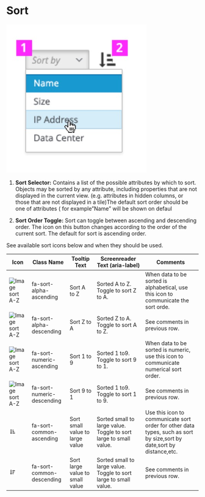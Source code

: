# Sort

![Image highlighting attribute selector](img/sort_expand.jpeg)


  1. **Sort Selector:** Contains a list of the possible attributes by which to sort. Objects may be sorted by any attribute, including properties that are not displayed in the current view. (e.g. attributes in hidden columns, or those that are not displayed in a tile)The default sort order should be one of attributes ( for example”Name” will be shown on defaul

  1. **Sort Order Toggle:** Sort can toggle between ascending and descending order. The icon on this button changes according to the order of the current sort. The default for sort is ascending order.



  See available sort icons below and when they should be used.


| Icon                                        | Class Name               | Tooltip Text | Screenreader Text (aria-label)       | Comments           |
| ------------------------------------------- | ------------------------ | ------------ | ------------------------------------ | ------------------ |
| <span class="fa fa-sort-alpha-asc">![Image sort A-Z](img/fa-sort-alpha-asc.png)</span> | fa-sort-alpha-ascending  | Sort A to Z | Sorted A to Z. Toggle to sort Z to A. | When data to be sorted is alphabetical, use this icon to communicate the sort orde. |
| <span class="fa fa-sort-alpha-desc">![Image sort A-Z](img/fa-sort-alpha-desc.png)</span> | fa-sort-alpha-descending | Sort Z to A | Sorted Z to A. Toggle to sort A to Z. | See comments in previous row. |
| <span class="fa-sort-numeric-asc.png">![Image sort A-Z](img/fa-sort-numeric-asc.png)</span>  | fa-sort-numeric-ascending | Sort 1 to 9 | Sorted 1 to9. Toggle to sort 9 to 1. | When data to be sorted is numeric, use this icon to communicate numerical sort order. |
| <span class="fa fa-sort-alpha-desc">![Image sort A-Z](img/fa-sort-numeric-desc.png)</span> | fa-sort-numeric-descending | Sort 9 to 1 | Sorted 1 to9. Toggle to sort 1 to 9. | See comments in previous row. |
| <span class="fa fa-sort-alpha-asc">![Image sort A-Z](img/fa-sort-common-asc.jpg)</span>  | fa-sort-common-ascending | Sort small value to large value | Sorted small to large value. Toggle to sort large to small value. | Use this icon to communicate sort order for other data types, such as sort by size,sort by date,sort by distance,etc. |
| <span class="fa fa-sort-alpha-desc">![Image sort A-Z](img/fa-sort-common-desc.jpg)</span> | fa-sort-common-descending | Sort large value to small value | Sorted small to large value. Toggle to sort large to small value. | See comments in previous row. |
